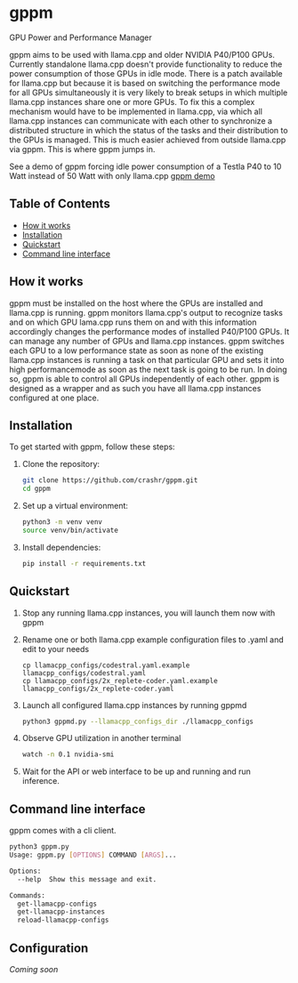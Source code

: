 # gppm
GPU Power and Performance Manager

gppm aims to be used with llama.cpp and older NVIDIA P40/P100 GPUs. Currently standalone llama.cpp doesn't provide functionality to reduce the power consumption of those GPUs in idle mode.
There is a patch available for llama.cpp but because it is based on switching the performance mode for all GPUs simultaneously it is very likely to break setups in which multiple llama.cpp instances share one or more GPUs. To fix this a complex mechanism would have to be implemented in llama.cpp, via which all llama.cpp instances can communicate with each other to synchronize a distributed structure in which the status of the tasks and their distribution to the GPUs is managed. This is much easier achieved from outside llama.cpp via gppm. This is where gppm jumps in.

See a demo of gppm forcing idle power consumption of a Testla P40 to 10 Watt instead of 50 Watt with only llama.cpp [gppm demo](screencast01.mkv)
  
## Table of Contents

- [How it works](#how-it-works)
- [Installation](#installation)
- [Quickstart](#quickstart)
- [Command line interface](#command-line-interface)

## How it works

gppm must be installed on the host where the GPUs are installed and llama.cpp is running. gppm monitors llama.cpp's output to recognize tasks and on which GPU lama.cpp runs them on and with this information accordingly changes the performance modes of installed P40/P100 GPUs. It can manage any number of GPUs and llama.cpp instances. gppm switches each GPU to a low performance state as soon as none of the existing llama.cpp instances is running a task on that particular GPU and sets it into high performancemode as soon as the next task is going to be run. In doing so, gppm is able to control all GPUs independently of each other. gppm is designed as a wrapper and as such you have all llama.cpp instances configured at one place.

## Installation

To get started with gppm, follow these steps:

1. Clone the repository:
    ```sh
    git clone https://github.com/crashr/gppm.git
    cd gppm
    ```

2. Set up a virtual environment:
    ```sh
    python3 -m venv venv
    source venv/bin/activate
    ```

3. Install dependencies:
    ```sh
    pip install -r requirements.txt
    ```
    
## Quickstart

1. Stop any running llama.cpp instances, you will launch them now with gppm

2. Rename one or both llama.cpp example configuration files to .yaml and edit to your needs
    ```
    cp llamacpp_configs/codestral.yaml.example llamacpp_configs/codestral.yaml
    cp llamacpp_configs/2x_replete-coder.yaml.example llamacpp_configs/2x_replete-coder.yaml
    
4. Launch all configured llama.cpp instances by running gppmd
    ```sh
    python3 gppmd.py --llamacpp_configs_dir ./llamacpp_configs
    ```

5. Observe GPU utilization in another terminal
    ```sh
    watch -n 0.1 nvidia-smi
    ```

6. Wait for the API or web interface to be up and running and run inference.


## Command line interface

gppm comes with a cli client.
```bash
python3 gppm.py 
Usage: gppm.py [OPTIONS] COMMAND [ARGS]...

Options:
  --help  Show this message and exit.

Commands:
  get-llamacpp-configs
  get-llamacpp-instances
  reload-llamacpp-configs
```

## Configuration

*Coming soon*
